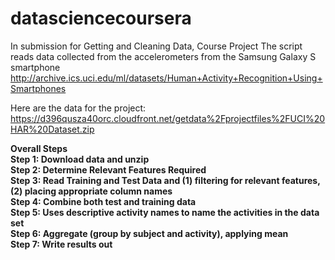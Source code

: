 datasciencecoursera
===================

In submission for Getting and Cleaning Data, Course Project
The script reads data collected from the accelerometers from the Samsung Galaxy S smartphone
http://archive.ics.uci.edu/ml/datasets/Human+Activity+Recognition+Using+Smartphones 

Here are the data for the project: 
https://d396qusza40orc.cloudfront.net/getdata%2Fprojectfiles%2FUCI%20HAR%20Dataset.zip 

<b>Overall Steps<b /><br />
Step 1: Download data and unzip<br />
Step 2: Determine Relevant Features Required<br />
Step 3: Read Training and Test Data and (1) filtering for relevant features, (2) placing appropriate column names<br />
Step 4: Combine both test and training data<br />
Step 5:  Uses descriptive activity names to name the activities in the data set<br />
Step 6: Aggregate (group by subject and activity), applying mean<br />
Step 7: Write results out 

